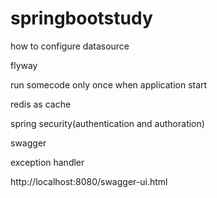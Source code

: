 # springbootstudy
how to configure datasource

flyway

run somecode only once when application start

redis as cache

spring security(authentication and authoration)


swagger

exception handler






http://localhost:8080/swagger-ui.html
